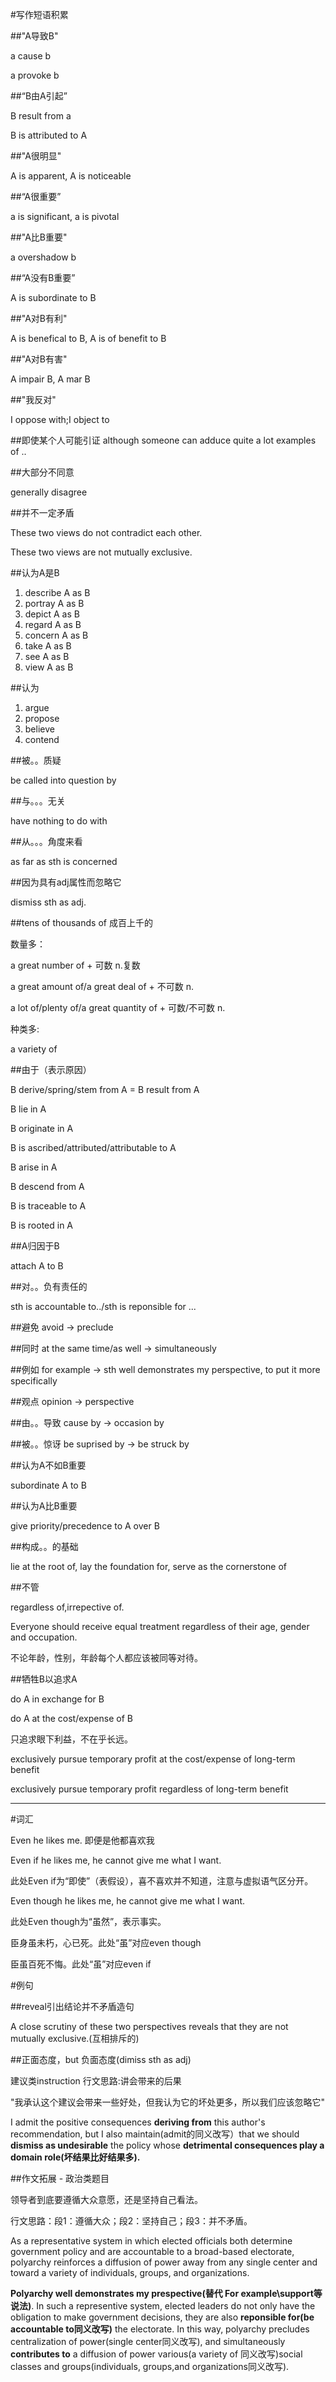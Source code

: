 #写作短语积累

##"A导致B" 

a cause b

a provoke b

##“B由A引起”

B result from a

B is attributed to A

##"A很明显"

A is apparent, A is noticeable

##“A很重要”

a is significant, a is pivotal

##"A比B重要"

a overshadow b

##“A没有B重要”

A is subordinate to B

##"A对B有利"

A is benefical to B, A is of benefit to B

##"A对B有害"

A impair B, A mar B


##"我反对"

I oppose with;I object to




##即使某个人可能引证
although someone can adduce quite a lot examples of ..

##大部分不同意

generally disagree

##并不一定矛盾

These two views do not contradict each other.

These two views are not mutually exclusive.

##认为A是B

1. describe A as B
2. portray A as B
3. depict A as B
4. regard A as B
5. concern A as B
6. take A as B
7. see A as B
8. view A as B

##认为

1. argue
2. propose
3. believe
4. contend

##被。。质疑

be called into question by

##与。。。无关

have nothing to do with

##从。。。角度来看

as far as sth is concerned


##因为具有adj属性而忽略它

dismiss sth as adj.

##tens of thousands of 成百上千的

数量多：

a great number of + 可数 n.复数

a great amount of/a great deal of + 不可数 n.

a lot of/plenty of/a great quantity of + 可数/不可数 n.

种类多:

a variety of

##由于（表示原因）

B derive/spring/stem from A = B result from A

B lie in A

B originate in A

B is ascribed/attributed/attributable to A

B arise in A

B descend from A

B is traceable to A

B is rooted in A

##A归因于B

attach A to B

##对。。负有责任的

sth is accountable to../sth is reponsible for ...

##避免
avoid -> preclude

##同时
at the same time/as well -> simultaneously

##例如
for example -> sth well demonstrates my perspective, to put it more specifically

##观点
opinion -> perspective

##由。。导致
cause by -> occasion by

##被。。惊讶
be suprised by -> be struck by

##认为A不如B重要

subordinate A to B

##认为A比B重要

give priority/precedence to A over B

##构成。。的基础

lie at the root of, lay the foundation for, serve as the cornerstone of

##不管

regardless of,irrepective of.

Everyone should receive equal treatment regardless of their age, gender and occupation.

不论年龄，性别，年龄每个人都应该被同等对待。

##牺牲B以追求A

do A in exchange for B

do A at the cost/expense of B

只追求眼下利益，不在乎长远。

exclusively pursue temporary profit at the cost/expense of long-term benefit

exclusively pursue temporary profit regardless of long-term benefit

***

#词汇

Even he likes me. 即便是他都喜欢我Even if he likes me, he cannot give me what I want.此处Even if为“即使”（表假设），喜不喜欢并不知道，注意与虚拟语气区分开。Even though he likes me, he cannot give me what I want.此处Even though为“虽然”，表示事实。臣身虽未朽，心已死。此处“虽”对应even though臣虽百死不悔。此处“虽”对应even if

#例句


##reveal引出结论并不矛盾造句

A close scrutiny of these two perspectives reveals that they are not mutually exclusive.(互相排斥的)

##正面态度，but 负面态度(dimiss sth as adj)

建议类instruction 行文思路:讲会带来的后果

"我承认这个建议会带来一些好处，但我认为它的坏处更多，所以我们应该忽略它"

I admit the positive consequences **deriving from** this author's recommendation, but I also maintain(admit的同义改写）that we should **dismiss as undesirable** the policy whose **detrimental consequences play a domain role(坏结果比好结果多).**

##作文拓展 - 政治类题目

领导者到底要遵循大众意愿，还是坚持自己看法。

行文思路：段1：遵循大众；段2：坚持自己；段3：并不矛盾。

As a representative system in which elected officials both determine government policy and are accountable to a broad-based electorate, polyarchy reinforces a diffusion of power away from any single center and toward a variety of individuals, groups, and organizations.

**Polyarchy well demonstrates my prespective(替代 For example\\support等说法)**. In such a representive system, elected leaders do not only have the obligation to make government decisions, they are also **reponsible for(be accountable to同义改写)** the electorate. In this way, polyarchy precludes centralization of power(single center同义改写), and simultaneously **contributes to** a diffusion of power various(a variety of 同义改写)social classes and groups(individuals, groups,and organizations同义改写).
